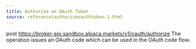 ```yaml
---
title: Authorize an OAuth Token
source: reference\authorizeoauthtoken-1.html
---
```


post https://broker-api.sandbox.alpaca.markets/v1/oauth/authorize
The operation issues an OAuth code which can be used in the OAuth code flow.
